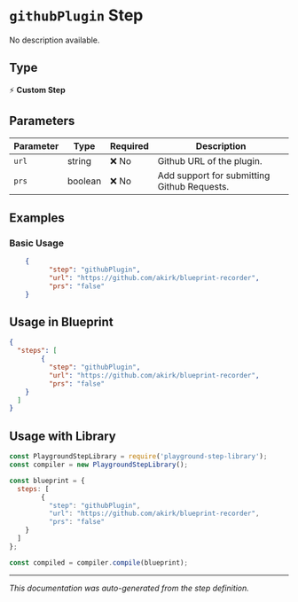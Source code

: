 # `githubPlugin` Step

No description available.

## Type
⚡ **Custom Step**

## Parameters

| Parameter | Type | Required | Description |
|-----------|------|----------|-------------|
| `url` | string | ❌ No | Github URL of the plugin. |
| `prs` | boolean | ❌ No | Add support for submitting Github Requests. |


## Examples

### Basic Usage
```json
    {
          "step": "githubPlugin",
          "url": "https://github.com/akirk/blueprint-recorder",
          "prs": "false"
    }
```

## Usage in Blueprint

```json
{
  "steps": [
        {
          "step": "githubPlugin",
          "url": "https://github.com/akirk/blueprint-recorder",
          "prs": "false"
    }
  ]
}
```

## Usage with Library

```javascript
const PlaygroundStepLibrary = require('playground-step-library');
const compiler = new PlaygroundStepLibrary();

const blueprint = {
  steps: [
        {
          "step": "githubPlugin",
          "url": "https://github.com/akirk/blueprint-recorder",
          "prs": "false"
    }
  ]
};

const compiled = compiler.compile(blueprint);
```

---

*This documentation was auto-generated from the step definition.*
